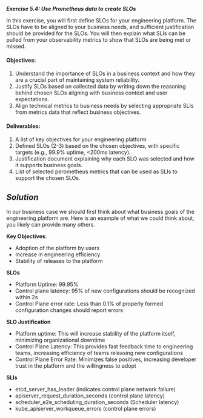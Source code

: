 ***Exercise 5.4: Use Prometheus data to create SLOs***

In this exercise, you will first define SLOs for your engineering platform. The SLOs have to be aligned to your business needs, and sufficient justification should be provided for the SLOs.  You will then explain what SLIs can be pulled from your observability metrics to show that SLOs are being met or missed.

#### Objectives:

1. Understand the importance of SLOs in a business context and how they are a crucial part of maintaining system reliability.  
2. Justify SLOs based on collected data by writing down the reasoning behind chosen SLOs aligning with business context and user expectations.
3. Align technical metrics to business needs by selecting appropriate SLIs from metrics data that reflect business objectives.

#### Deliverables:

1. A list of key objectives for your engineering platform 
2. Defined SLOs (2-3) based on the chosen objectives, with specific targets (e.g., 99.9% uptime, \<200ms latency). 
3. Justification document explaining why each SLO was selected and how it supports business goals.  
4. List of selected perometheus metrics that can be used as SLIs to support the chosen SLOs.  

## ***Solution***
In our business case we should first think about what business goals of the engineering platform are. Here is an example of what we could think about, you likely can provide many others.

**Key Objectives**: 
- Adoption of the platform by users 
- Increase in engineering efficiency
- Stability of releases to the platform

**SLOs**
- Platform Uptime: 99.95%
- Control plane latency: 95% of new configurations should be recognized within 2s
- Control Plane error rate: Less than 0.1% of properly formed configuration changes should report errors

**SLO Justification**
- Platform uptime: This will increase stability of the platform itself, minimizing organizational downtime
- Control Plane Latency: This provides fast feedback time to engineering teams, increasing efficiency of teams releasing new configurations
- Control Plane Error Rate: Minimizes false positives, increasing developer trust in the platform and the willingness to adopt

**SLIs**
- etcd_server_has_leader (indicates control plane network failure)
- apiserver_request_duration_seconds (control plane latency)
- scheduler_e2e_scheduling_duration_seconds (Scheduler latency)
- kube_apiserver_workqueue_errors (control plane errors)
